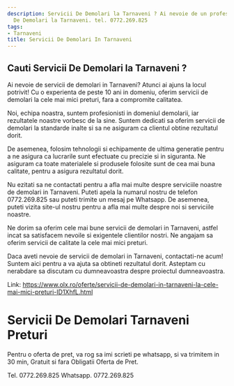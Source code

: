 ```yaml
---
description: Servicii De Demolari la Tarnaveni ? Ai nevoie de un profesionist in Servicii
  De Demolari la Tarnaveni. tel. 0772.269.825
tags:
- Tarnaveni
title: Servicii De Demolari In Tarnaveni
---
```



## Cauti Servicii De Demolari la Tarnaveni ?

Ai nevoie de servicii de demolari in Tarnaveni? Atunci ai ajuns la locul potrivit! Cu o experienta de peste 10 ani in domeniu, oferim servicii de demolari la cele mai mici preturi, fara a compromite calitatea.

Noi, echipa noastra, suntem profesionisti in domeniul demolarii, iar rezultatele noastre vorbesc de la sine. Suntem dedicati sa oferim servicii de demolari la standarde inalte si sa ne asiguram ca clientul obtine rezultatul dorit.

De asemenea, folosim tehnologii si echipamente de ultima generatie pentru a ne asigura ca lucrarile sunt efectuate cu precizie si in siguranta. Ne asiguram ca toate materialele si produsele folosite sunt de cea mai buna calitate, pentru a asigura rezultatul dorit.

Nu ezitati sa ne contactati pentru a afla mai multe despre serviciile noastre de demolari in Tarnaveni. Puteti apela la numarul nostru de telefon 0772.269.825 sau puteti trimite un mesaj pe Whatsapp. De asemenea, puteti vizita site-ul nostru pentru a afla mai multe despre noi si serviciile noastre.

Ne dorim sa oferim cele mai bune servicii de demolari in Tarnaveni, astfel incat sa satisfacem nevoile si exigentele clientilor nostri. Ne angajam sa oferim servicii de calitate la cele mai mici preturi.

Daca aveti nevoie de servicii de demolari in Tarnaveni, contactati-ne acum! Suntem aici pentru a va ajuta sa obtineti rezultatul dorit. Asteptam cu nerabdare sa discutam cu dumneavoastra despre proiectul dumneavoastra.

Link: https://www.olx.ro/oferte/servicii-de-demolari-in-tarnaveni-la-cele-mai-mici-preturi-ID1XhfL.html

# Servicii De Demolari Tarnaveni Preturi
Pentru o oferta de pret, va rog sa imi scrieti pe whatsapp, si va trimitem in 30 min, Gratuit si fara Obligatii Oferta de Pret.

Tel. 0772.269.825
Whatsapp. 0772.269.825